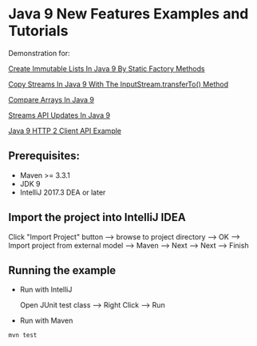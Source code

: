 # Java 9 New Features Examples and Tutorials

Demonstration for:

[Create Immutable Lists In Java 9 By Static Factory Methods](https://howtoprogram.xyz/2017/09/24/java-9-create-immutable-lists-static-factory-method/)

[Copy Streams In Java 9 With The InputStream.transferTo() Method](https://howtoprogram.xyz/2017/10/01/java-9-inputstream-transferto-copy-streams/)

[Compare Arrays In Java 9](https://howtoprogram.xyz/2017/10/14/java-9-compare-arrays/)

[Streams API Updates In Java 9](https://howtoprogram.xyz/2017/10/12/java-9-streams-api-updates/)

[Java 9 HTTP 2 Client API Example](https://howtoprogram.xyz/2017/10/19/java-9-http-2-client-api-example/)



## Prerequisites:
* Maven >= 3.3.1
* JDK 9
* IntelliJ 2017.3 DEA or later 

## Import the project into IntelliJ IDEA
Click "Import Project" button --> browse to project directory --> OK --> Import project from external model --> Maven --> Next --> Next --> Finish

## Running the example
* Run with IntelliJ
  
  Open JUnit test class --> Right Click --> Run
  
* Run with Maven

`mvn test`





